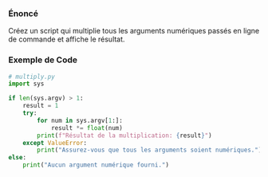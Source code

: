 ### Énoncé

Créez un script qui multiplie tous les arguments numériques passés en ligne de commande et affiche le résultat.

### Exemple de Code

```python
# multiply.py
import sys

if len(sys.argv) > 1:
    result = 1
    try:
        for num in sys.argv[1:]:
            result *= float(num)
        print(f"Résultat de la multiplication: {result}")
    except ValueError:
        print("Assurez-vous que tous les arguments soient numériques.")
else:
    print("Aucun argument numérique fourni.")
```